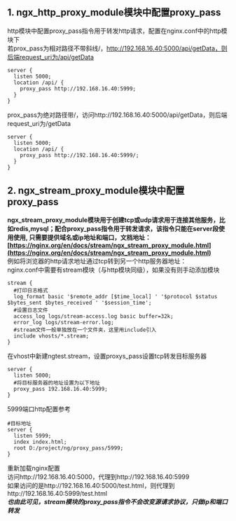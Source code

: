 ## 1. ngx_http_proxy_module模块中配置proxy_pass
http模块中配置proxy_pass指令用于转发http请求，配置在nginx.conf中的http模块下   
若prox_pass为相对路径不带斜线/，http://192.168.16.40:5000/api/getData，则后端request_uri为/api/getData  
```nginx
server {
  listen 5000;
  location /api/ {
    proxy_pass http://192.168.16.40:5999;
  }
}
```
prox_pass为绝对路径带/，访问http://192.168.16.40:5000/api/getData，则后端request_uri为/getData   
```nginx
server {
  listen 5000;
  location /api/ {
    proxy_pass http://192.168.16.40:5999/;
  }
}
```



## 2. ngx_stream_proxy_module模块中配置proxy_pass
**ngx_stream_proxy_module模块用于创建tcp或udp请求用于连接其他服务，比如redis,mysql；配合proxy_pass指令用于转发请求，该指令只能在server段使用使用, 只需要提供域名或ip地址和端口，文档地址：[https://nginx.org/en/docs/stream/ngx_stream_proxy_module.html](https://nginx.org/en/docs/stream/ngx_stream_proxy_module.html)**  
例如将浏览器的http请求地址通过tcp转到另一个http服务器地址：   
nginx.conf中需要有stream模块（与http模块同级），如果没有则手动添加模块
```nginx
stream {
  #打印日志格式
  log_format basic '$remote_addr [$time_local] ' '$protocol $status $bytes_sent $bytes_received ' '$session_time';
  #设置日志文件
  access_log logs/stream-access.log basic buffer=32k;
  error_log logs/stream-error.log;
  #stream文件一般单独放在一个文件夹，这里用include引入
  include vhosts/*.stream;
}
```
在vhost中新建ngtest.stream，设置proxys_pass设置tcp转发目标服务器 
```nginx
server {
  listen 5000;
  #将目标服务器的地址设置为以下地址
  proxy_pass 192.168.16.40:5999;
}
```
5999端口http配置参考
```nginx
#目标地址
server {
  listen 5999;
  index index.html;
  root D:/project/ng/proxy_pass/5999;
}
```
重新加载nginx配置  
访问http://192.168.16.40:5000，代理到http://192.168.16.40:5999  
如果访问的是http://192.168.16.40:5000/test.html，则代理到http://192.168.16.40:5999/test.html  
***也由此可见，stream模块的proxy_pass指令不会改变源请求协议，只做ip和端口转发***